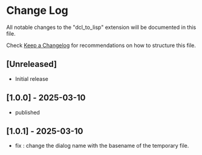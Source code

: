 # Change Log

All notable changes to the "dcl_to_lisp" extension will be documented in this file.

Check [Keep a Changelog](http://keepachangelog.com/) for recommendations on how to structure this file.

## [Unreleased]

- Initial release

## [1.0.0] - 2025-03-10

- published

## [1.0.1] - 2025-03-10

- fix : change the dialog name with the basename of the temporary file.
